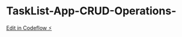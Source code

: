 # TaskList-App-CRUD-Operations-

[Edit in Codeflow ⚡️](https://stackblitz.com/~/github.com/Swapnil5002/TaskList-App-CRUD-Operations-)